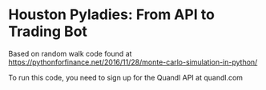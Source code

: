 # Houston Pyladies: From API to Trading Bot

Based on random walk code found at https://pythonforfinance.net/2016/11/28/monte-carlo-simulation-in-python/

To run this code, you need to sign up for the Quandl API at quandl.com

